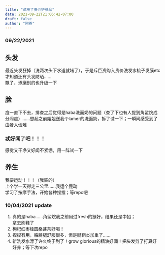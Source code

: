 ```yaml
---
title: "试用了贵价护肤品"
date: 2021-09-22T21:06:42-07:00
draft: false
author: "阿茶"
---
```

### 09/22/2021
## 头发
最近头发狂掉（洗两次头下水道就堵了），于是斥巨资购入贵价洗发水梳子发膜etc\
才知道还有头发防晒……\
飘了，琢磨别的也升级一下

## 脸
痘一直下不去，排查之后觉得是haba洗面奶的问题（查了下也有人提到角鲨烷成分闷痘）……想起之前姐姐送我个lamer的洗面奶，拆了试一下；一瞬间感受到了由奢入俭难
### 忒好闻了吧！！！
感觉又干净又好闻不紧绷，用一阵试一下

## 养生
我要运动！！！（我装的）\
上个学一天得走三公里……我运个屁动\
学习了按摩手法，开始各种捏捏；等repo吧

### 10/04/2021 update
1. 真的是haba……角鲨烷我之前用过fresh的挺好，结果还是中招；\
  拿去刷鞋了
2. 枸杞红枣桂圆桑葚茶好喝！
3. 捏捏有用，胳膊腿舒服很多，但是腱鞘炎加重了……
4. 新洗发水漂了许久终于到了！grow glorious的精油好闻！把头发剪了打算好好养；等下次repo